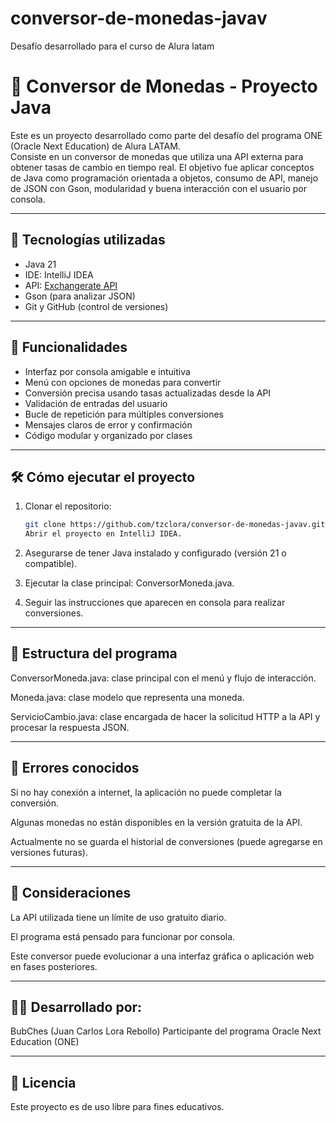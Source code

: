 # conversor-de-monedas-javav
Desafío desarrollado para el curso de Alura latam 
# 💱 Conversor de Monedas - Proyecto Java

Este es un proyecto desarrollado como parte del desafío del programa ONE (Oracle Next Education) de Alura LATAM.  
Consiste en un conversor de monedas que utiliza una API externa para obtener tasas de cambio en tiempo real. El objetivo fue aplicar conceptos de Java como programación orientada a objetos, consumo de API, manejo de JSON con Gson, modularidad y buena interacción con el usuario por consola.

---

## 🚀 Tecnologías utilizadas

- Java 21  
- IDE: IntelliJ IDEA  
- API: [Exchangerate API](https://app.exchangerate-api.com/)  
- Gson (para analizar JSON)  
- Git y GitHub (control de versiones)

---

## 🔧 Funcionalidades

- Interfaz por consola amigable e intuitiva  
- Menú con opciones de monedas para convertir  
- Conversión precisa usando tasas actualizadas desde la API  
- Validación de entradas del usuario  
- Bucle de repetición para múltiples conversiones  
- Mensajes claros de error y confirmación  
- Código modular y organizado por clases

---

## 🛠️ Cómo ejecutar el proyecto

1. Clonar el repositorio:
   ```bash
   git clone https://github.com/tzclora/conversor-de-monedas-javav.git
   Abrir el proyecto en IntelliJ IDEA.

2. Asegurarse de tener Java instalado y configurado (versión 21 o compatible).

3. Ejecutar la clase principal: ConversorMoneda.java.

4. Seguir las instrucciones que aparecen en consola para realizar conversiones.
   
---

## 🧩 Estructura del programa

ConversorMoneda.java: clase principal con el menú y flujo de interacción.

Moneda.java: clase modelo que representa una moneda.

ServicioCambio.java: clase encargada de hacer la solicitud HTTP a la API y procesar la respuesta JSON.

---

## 🐞 Errores conocidos

Si no hay conexión a internet, la aplicación no puede completar la conversión.

Algunas monedas no están disponibles en la versión gratuita de la API.

Actualmente no se guarda el historial de conversiones (puede agregarse en versiones futuras).

---

## 📌 Consideraciones

La API utilizada tiene un límite de uso gratuito diario.

El programa está pensado para funcionar por consola.

Este conversor puede evolucionar a una interfaz gráfica o aplicación web en fases posteriores.

---

## 👨‍💻 Desarrollado por:

BubChes (Juan Carlos Lora Rebollo)
Participante del programa Oracle Next Education (ONE)

---

## 📎 Licencia

Este proyecto es de uso libre para fines educativos.

